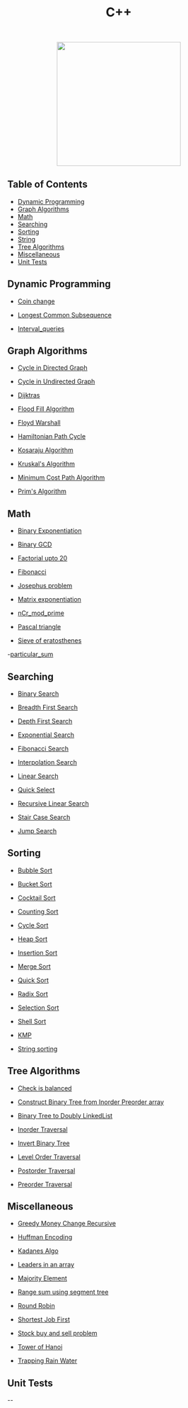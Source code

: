 <h1 align="center">C++</h1> <br>

<p align="center"><image src="https://external-content.duckduckgo.com/iu/?u=https%3A%2F%2Ftse1.mm.bing.net%2Fth%3Fid%3DOIP.PhVubETFXOlymmVf-z9xawHaHa%26pid%3DApi&f=1" width ="280" height="280"></image></p>

## Table of Contents

- [Dynamic Programming](#dynamic-programming)
- [Graph Algorithms](#graph)
- [Math](#math)
- [Searching](#searching)
- [Sorting](#sorting)
- [String](#string)
- [Tree Algorithms](#tree)
- [Miscellaneous](#others)
- [Unit Tests](#unit-tests)

<a name="dynamic-programming"/>

## Dynamic Programming

- [Coin change](https://github.com/aniketsharma00411/algorithmsUse/blob/master/C%2B%2B/Dynamic%20Programming/dp_coin_change.cpp)

- [Longest Common Subsequence](https://github.com/aniketsharma00411/algorithmsUse/blob/master/C%2B%2B/Dynamic%20Programming/lcs.cpp)

- [Interval_queries](https://github.com/aniketsharma00411/algorithmsUse/blob/master/C%2B%2B/Dynamic%20Programming/interval_queries)

<a name="graph"></a>

## Graph Algorithms

- [Cycle in Directed Graph](https://github.com/aniketsharma00411/algorithmsUse/blob/master/C%2B%2B/Graph%20Algorithms/cycle_in_directed_graph.cpp)

- [Cycle in Undirected Graph](https://github.com/aniketsharma00411/algorithmsUse/blob/master/C%2B%2B/Graph%20Algorithms/cycle_in_undirected_graph.cpp)

- [Dijktras](https://github.com/aniketsharma00411/algorithmsUse/blob/master/C%2B%2B/Graph%20Algorithms/dijktras.cpp)

- [Flood Fill Algorithm](https://github.com/aniketsharma00411/algorithmsUse/blob/master/C%2B%2B/Graph%20Algorithms/flood_fill_algorithm.cpp)

- [Floyd Warshall](https://github.com/aniketsharma00411/algorithmsUse/blob/master/C%2B%2B/Graph%20Algorithms/floyd_warshall.cpp)

- [Hamiltonian Path Cycle](https://github.com/aniketsharma00411/algorithmsUse/blob/master/C%2B%2B/Graph%20Algorithms/hamiltonian_path_cycle.cpp)

- [Kosaraju Algorithm](https://github.com/aniketsharma00411/algorithmsUse/blob/master/C%2B%2B/Graph%20Algorithms/kosaraju_algorithm.cpp)

- [Kruskal's Algorithm](https://github.com/aniketsharma00411/algorithmsUse/blob/master/C%2B%2B/Graph%20Algorithms/kruskal.cpp)

- [Minimum Cost Path Algorithm](https://github.com/aniketsharma00411/algorithmsUse/blob/master/C%2B%2B/Graph%20Algorithms/min_cost_path_of_graph.cpp)

- [Prim's Algorithm](https://github.com/aniketsharma00411/algorithmsUse/blob/master/C%2B%2B/Graph%20Algorithms/prim.cpp)

<a name="math"></a>

## Math

- [Binary Exponentiation](https://github.com/aniketsharma00411/algorithmsUse/blob/master/C%2B%2B/Math/binary_exponentiation.cpp)

- [Binary GCD](https://github.com/aniketsharma00411/algorithmsUse/blob/master/C%2B%2B/Math/binary_gcd.cpp)

- [Factorial upto 20](https://github.com/aniketsharma00411/algorithmsUse/blob/master/C%2B%2B/Math/factorial_20.cpp)

- [Fibonacci](https://github.com/aniketsharma00411/algorithmsUse/blob/master/C%2B%2B/Math/fibonacci.cpp)

- [Josephus problem](https://github.com/aniketsharma00411/algorithmsUse/blob/master/C%2B%2B/Math/josephus_problem.cpp)

- [Matrix exponentiation](https://github.com/aniketsharma00411/algorithmsUse/blob/master/C%2B%2B/Math/matrix_exponentiation.cpp)

- [nCr_mod_prime](https://github.com/aniketsharma00411/algorithmsUse/blob/master/C%2B%2B/Math/nCr_mod_prime.cpp)

- [Pascal triangle](https://github.com/aniketsharma00411/algorithmsUse/blob/master/C%2B%2B/Math/pascal_triangle.cpp)

- [Sieve of eratosthenes](https://github.com/aniketsharma00411/algorithmsUse/blob/master/C%2B%2B/Math/sieve_of_eratosthenes.cpp)

-[particular_sum](https://github.com/aniketsharma00411/algorithmsUse/blob/master/C%2B%2B/Math/Particular_sum)

<a name="searching"></a>

## Searching

- [Binary Search](https://github.com/aniketsharma00411/algorithmsUse/blob/master/C%2B%2B/Searching/binary_search.cpp)

- [Breadth First Search](https://github.com/aniketsharma00411/algorithmsUse/blob/master/C%2B%2B/Searching/breadth_first_search.cpp)

- [Depth First Search](https://github.com/aniketsharma00411/algorithmsUse/blob/master/C%2B%2B/Searching/depth_first_search.cpp)

- [Exponential Search](https://github.com/aniketsharma00411/algorithmsUse/blob/master/C%2B%2B/Searching/exponential_search.cpp)

- [Fibonacci Search](https://github.com/aniketsharma00411/algorithmsUse/blob/master/C%2B%2B/Searching/fibonacci_search.cpp)

- [Interpolation Search](https://github.com/aniketsharma00411/algorithmsUse/blob/master/C%2B%2B/Searching/interpolation_search.cpp)

- [Linear Search](https://github.com/aniketsharma00411/algorithmsUse/blob/master/C%2B%2B/Searching/linear_search.cpp)

- [Quick Select](https://github.com/aniketsharma00411/algorithmsUse/blob/master/C%2B%2B/Searching/quick_select.cpp)

- [Recursive Linear Search](https://github.com/aniketsharma00411/algorithmsUse/blob/master/C%2B%2B/Searching/recursive_linear_search.cpp)

- [Stair Case Search](https://github.com/aniketsharma00411/algorithmsUse/blob/master/C%2B%2B/Searching/stair_case_search.cpp)

- [Jump Search](https://github.com/birat21sk/algorithmsUse/blob/master/C%2B%2B/Searching/jump_search.cpp)


<a name="sorting"></a>

## Sorting

- [Bubble Sort](https://github.com/aniketsharma00411/algorithmsUse/blob/master/C%2B%2B/Sorting/bubble_sort.cpp)

- [Bucket Sort](https://github.com/aniketsharma00411/algorithmsUse/blob/master/C%2B%2B/Sorting/bucket_sort.cpp)

- [Cocktail Sort](https://github.com/aniketsharma00411/algorithmsUse/blob/issue-1/C%2B%2B/Sorting/cocktail_sort.cpp)

- [Counting Sort](https://github.com/aniketsharma00411/algorithmsUse/blob/master/C%2B%2B/Sorting/counting_sort.cpp)

- [Cycle Sort](https://github.com/aniketsharma00411/algorithmsUse/blob/master/C%2B%2B/Sorting/cycle_sort.cpp)

- [Heap Sort](https://github.com/aniketsharma00411/algorithmsUse/blob/master/C%2B%2B/Sorting/heap_sort.cpp)

- [Insertion Sort](https://github.com/aniketsharma00411/algorithmsUse/blob/master/C%2B%2B/Sorting/insertion_sort.cpp)

- [Merge Sort](https://github.com/aniketsharma00411/algorithmsUse/blob/master/C%2B%2B/Sorting/merge_sort.cpp)

- [Quick Sort](https://github.com/aniketsharma00411/algorithmsUse/blob/master/C%2B%2B/Sorting/quick_sort.cpp)

- [Radix Sort](https://github.com/aniketsharma00411/algorithmsUse/blob/master/C%2B%2B/Sorting/radix_sort.cpp)

- [Selection Sort](https://github.com/aniketsharma00411/algorithmsUse/blob/master/C%2B%2B/Sorting/selection_sort.cpp)

- [Shell Sort](https://github.com/aniketsharma00411/algorithmsUse/blob/master/C%2B%2B/Sorting/shell_sort.cpp)

<a name="string"></a>

- [KMP](https://github.com/aniketsharma00411/algorithmsUse/blob/master/C%2B%2B/Strings/kmp_algo.cpp)

- [String sorting](https://github.com/aniketsharma00411/algorithmsUse/blob/master/C%2B%2B/Strings/string_sorting.cpp)

<a name="tree"></a>

## Tree Algorithms

- [Check is balanced](https://github.com/aniketsharma00411/algorithmsUse/blob/master/C%2B%2B/Tree%20Alogrithms/balanced_binary_tree_check.cpp)

- [Construct Binary Tree from Inorder Preorder array](https://github.com/aniketsharma00411/algorithmsUse/blob/master/C%2B%2B/Tree%20Alogrithms/binary_tree_from_inorder_preorder.cpp)

- [Binary Tree to Doubly LinkedList](https://github.com/aniketsharma00411/algorithmsUse/blob/master/C%2B%2B/Tree%20Alogrithms/binary_tree_to_doublyLL.cpp)

- [Inorder Traversal](https://github.com/aniketsharma00411/algorithmsUse/blob/master/C%2B%2B/Tree%20Alogrithms/inorder_traversal.cpp)

- [Invert Binary Tree](https://github.com/aniketsharma00411/algorithmsUse/blob/master/C%2B%2B/Tree%20Alogrithms/inverse_binary_tree.cpp)

- [Level Order Traversal](https://github.com/aniketsharma00411/algorithmsUse/blob/master/C%2B%2B/Tree%20Alogrithms/level_order_traversal.cpp)

- [Postorder Traversal](https://github.com/aniketsharma00411/algorithmsUse/blob/master/C%2B%2B/Tree%20Alogrithms/postorder_traversal.cpp)

- [Preorder Traversal](https://github.com/aniketsharma00411/algorithmsUse/blob/master/C%2B%2B/Tree%20Alogrithms/preorder_traversal.cpp)

<a name="others"></a>

## Miscellaneous

- [Greedy Money Change Recursive](https://github.com/aniketsharma00411/algorithmsUse/blob/master/C%2B%2B/Miscellaneous/greedy_money_change_recursive.cpp)

- [Huffman Encoding](https://github.com/aniketsharma00411/algorithmsUse/blob/master/C%2B%2B/Miscellaneous/huffman_encoding.cpp)

- [Kadanes Algo](https://github.com/aniketsharma00411/algorithmsUse/blob/master/C%2B%2B/Miscellaneous/kadanes_algo.cpp)

- [Leaders in an array](https://github.com/aniketsharma00411/algorithmsUse/blob/master/C%2B%2B/Miscellaneous/leaders_in_an_array.cpp)

- [Majority Element](https://github.com/aniketsharma00411/algorithmsUse/blob/master/C%2B%2B/Miscellaneous/majority_element.cpp)

- [Range sum using segment tree](https://github.com/aniketsharma00411/algorithmsUse/blob/master/C%2B%2B/Miscellaneous/range_sum_segment_tree.cpp)

- [Round Robin](https://github.com/aniketsharma00411/algorithmsUse/blob/master/C%2B%2B/Miscellaneous/round_robin.cpp)

- [Shortest Job First](https://github.com/aniketsharma00411/algorithmsUse/blob/master/C%2B%2B/Miscellaneous/sjf.cpp)

- [Stock buy and sell problem](https://github.com/aniketsharma00411/algorithmsUse/blob/master/C%2B%2B/Miscellaneous/stock_buy_and_sell_problem.cpp)

- [Tower of Hanoi](https://github.com/aniketsharma00411/algorithmsUse/blob/master/C%2B%2B/Miscellaneous/tower_of_hanoi.cpp)

- [Trapping Rain Water](https://github.com/aniketsharma00411/algorithmsUse/blob/master/C%2B%2B/Miscellaneous/trapping_rain_water.cpp)

## Unit Tests

--
